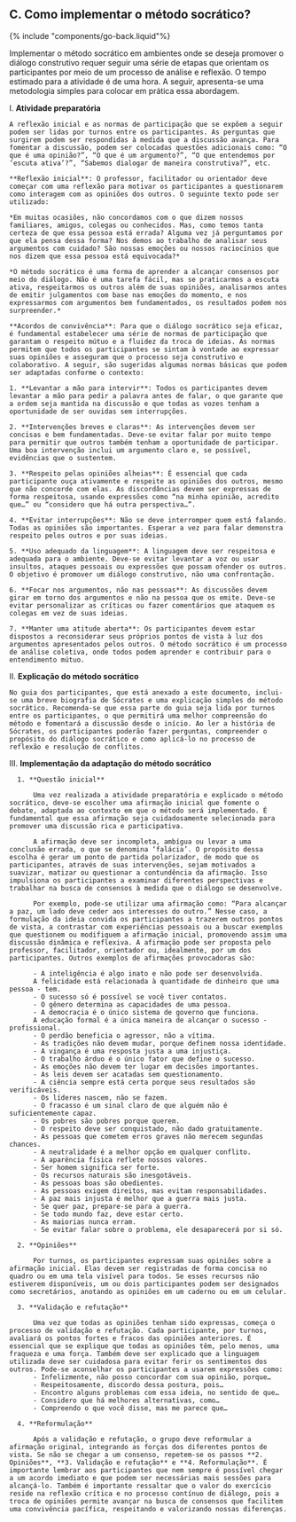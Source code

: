 ## C. Como implementar o método socrático?
{% include "components/go-back.liquid"%}

Implementar o método socrático em ambientes onde se deseja promover o diálogo construtivo requer seguir uma série de etapas que orientam os participantes por meio de um processo de análise e reflexão. O tempo estimado para a atividade é de uma hora. A seguir, apresenta-se uma metodologia simples para colocar em prática essa abordagem.

I.  **Atividade preparatória**

    A reflexão inicial e as normas de participação que se expõem a seguir podem ser lidas por turnos entre os participantes. As perguntas que surgirem podem ser respondidas à medida que a discussão avança. Para fomentar a discussão, podem ser colocadas questões adicionais como: “O que é uma opinião?”, “O que é um argumento?”, “O que entendemos por ‘escuta ativa’?”, “Sabemos dialogar de maneira construtiva?”, etc.

    **Reflexão inicial**: O professor, facilitador ou orientador deve começar com uma reflexão para motivar os participantes a questionarem como interagem com as opiniões dos outros. O seguinte texto pode ser utilizado:

    *Em muitas ocasiões, não concordamos com o que dizem nossos familiares, amigos, colegas ou conhecidos. Mas, como temos tanta certeza de que essa pessoa está errada? Alguma vez já perguntamos por que ela pensa dessa forma? Nos demos ao trabalho de analisar seus argumentos com cuidado? São nossas emoções ou nossos raciocínios que nos dizem que essa pessoa está equivocada?*

    *O método socrático é uma forma de aprender a alcançar consensos por meio do diálogo. Não é uma tarefa fácil, mas se praticarmos a escuta ativa, respeitarmos os outros além de suas opiniões, analisarmos antes de emitir julgamentos com base nas emoções do momento, e nos expressarmos com argumentos bem fundamentados, os resultados podem nos surpreender.*

    **Acordos de convivência**: Para que o diálogo socrático seja eficaz, é fundamental estabelecer uma série de normas de participação que garantam o respeito mútuo e a fluidez da troca de ideias. As normas permitem que todos os participantes se sintam à vontade ao expressar suas opiniões e asseguram que o processo seja construtivo e colaborativo. A seguir, são sugeridas algumas normas básicas que podem ser adaptadas conforme o contexto:

    1. **Levantar a mão para intervir**: Todos os participantes devem levantar a mão para pedir a palavra antes de falar, o que garante que a ordem seja mantida na discussão e que todas as vozes tenham a oportunidade de ser ouvidas sem interrupções.

    2. **Intervenções breves e claras**: As intervenções devem ser concisas e bem fundamentadas. Deve-se evitar falar por muito tempo para permitir que outros também tenham a oportunidade de participar. Uma boa intervenção inclui um argumento claro e, se possível, evidências que o sustentem.

    3. **Respeito pelas opiniões alheias**: É essencial que cada participante ouça ativamente e respeite as opiniões dos outros, mesmo que não concorde com elas. As discordâncias devem ser expressas de forma respeitosa, usando expressões como “na minha opinião, acredito que…” ou “considero que há outra perspectiva…”.

    4. **Evitar interrupções**: Não se deve interromper quem está falando. Todas as opiniões são importantes. Esperar a vez para falar demonstra respeito pelos outros e por suas ideias.

    5. **Uso adequado da linguagem**: A linguagem deve ser respeitosa e adequada para o ambiente. Deve-se evitar levantar a voz ou usar insultos, ataques pessoais ou expressões que possam ofender os outros. O objetivo é promover um diálogo construtivo, não uma confrontação.

    6. **Focar nos argumentos, não nas pessoas**: As discussões devem girar em torno dos argumentos e não na pessoa que os emite. Deve-se evitar personalizar as críticas ou fazer comentários que ataquem os colegas em vez de suas ideias.

    7. **Manter uma atitude aberta**: Os participantes devem estar dispostos a reconsiderar seus próprios pontos de vista à luz dos argumentos apresentados pelos outros. O método socrático é um processo de análise coletiva, onde todos podem aprender e contribuir para o entendimento mútuo.

II. **Explicação do método socrático**

    No guia dos participantes, que está anexado a este documento, inclui-se uma breve biografia de Sócrates e uma explicação simples do método socrático. Recomenda-se que essa parte do guia seja lida por turnos entre os participantes, o que permitirá uma melhor compreensão do método e fomentará a discussão desde o início. Ao ler a história de Sócrates, os participantes poderão fazer perguntas, compreender o propósito do diálogo socrático e como aplicá-lo no processo de reflexão e resolução de conflitos.

III.  **Implementação da adaptação do método socrático**

      1. **Questão inicial**
        
          Uma vez realizada a atividade preparatória e explicado o método socrático, deve-se escolher uma afirmação inicial que fomente o debate, adaptada ao contexto em que o método será implementado. É fundamental que essa afirmação seja cuidadosamente selecionada para promover uma discussão rica e participativa.

          A afirmação deve ser incompleta, ambígua ou levar a uma conclusão errada, o que se denomina ‘falácia’. O propósito dessa escolha é gerar um ponto de partida polarizador, de modo que os participantes, através de suas intervenções, sejam motivados a suavizar, matizar ou questionar a contundência da afirmação. Isso impulsiona os participantes a examinar diferentes perspectivas e trabalhar na busca de consensos à medida que o diálogo se desenvolve.

          Por exemplo, pode-se utilizar uma afirmação como: “Para alcançar a paz, um lado deve ceder aos interesses do outro.” Nesse caso, a formulação da ideia convida os participantes a trazerem outros pontos de vista, a contrastar com experiências pessoais ou a buscar exemplos que questionem ou modifiquem a afirmação inicial, promovendo assim uma discussão dinâmica e reflexiva. A afirmação pode ser proposta pelo professor, facilitador, orientador ou, idealmente, por um dos participantes. Outros exemplos de afirmações provocadoras são:

          - A inteligência é algo inato e não pode ser desenvolvida.
          A felicidade está relacionada à quantidade de dinheiro que uma pessoa - tem.
          - O sucesso só é possível se você tiver contatos.
          - O gênero determina as capacidades de uma pessoa.
          - A democracia é o único sistema de governo que funciona.
          A educação formal é a única maneira de alcançar o sucesso - profissional.
          - O perdão beneficia o agressor, não a vítima.
          - As tradições não devem mudar, porque definem nossa identidade.
          - A vingança é uma resposta justa a uma injustiça.
          - O trabalho árduo é o único fator que define o sucesso.
          - As emoções não devem ter lugar em decisões importantes.
          - As leis devem ser acatadas sem questionamento.
          - A ciência sempre está certa porque seus resultados são verificáveis.
          - Os líderes nascem, não se fazem.
          - O fracasso é um sinal claro de que alguém não é suficientemente capaz.
          - Os pobres são pobres porque querem.
          - O respeito deve ser conquistado, não dado gratuitamente.
          - As pessoas que cometem erros graves não merecem segundas chances.
          - A neutralidade é a melhor opção em qualquer conflito.
          - A aparência física reflete nossos valores.
          - Ser homem significa ser forte.
          - Os recursos naturais são inesgotáveis.
          - As pessoas boas são obedientes.
          - As pessoas exigem direitos, mas evitam responsabilidades.
          - A paz mais injusta é melhor que a guerra mais justa.
          - Se quer paz, prepare-se para a guerra.
          - Se todo mundo faz, deve estar certo.
          - As maiorias nunca erram.
          - Se evitar falar sobre o problema, ele desaparecerá por si só.
      
      2. **Opiniões**

          Por turnos, os participantes expressam suas opiniões sobre a afirmação inicial. Elas devem ser registradas de forma concisa no quadro ou em uma tela visível para todos. Se esses recursos não estiverem disponíveis, um ou dois participantes podem ser designados como secretários, anotando as opiniões em um caderno ou em um celular.

      3. **Validação e refutação**

          Uma vez que todas as opiniões tenham sido expressas, começa o processo de validação e refutação. Cada participante, por turnos, avaliará os pontos fortes e fracos das opiniões anteriores. É essencial que se explique que todas as opiniões têm, pelo menos, uma fraqueza e uma força. Também deve ser explicado que a linguagem utilizada deve ser cuidadosa para evitar ferir os sentimentos dos outros. Pode-se aconselhar os participantes a usarem expressões como:
          - Infelizmente, não posso concordar com sua opinião, porque…
          - Respeitosamente, discordo dessa postura, pois…
          - Encontro alguns problemas com essa ideia, no sentido de que…
          - Considero que há melhores alternativas, como…
          - Compreendo o que você disse, mas me parece que…

      4. **Reformulação**

          Após a validação e refutação, o grupo deve reformular a afirmação original, integrando as forças dos diferentes pontos de vista. Se não se chegar a um consenso, repetem-se os passos **2. Opiniões**, **3. Validação e refutação** e **4. Reformulação**. É importante lembrar aos participantes que nem sempre é possível chegar a um acordo imediato e que podem ser necessárias mais sessões para alcançá-lo. Também é importante ressaltar que o valor do exercício reside na reflexão crítica e no processo contínuo de diálogo, pois a troca de opiniões permite avançar na busca de consensos que facilitem uma convivência pacífica, respeitando e valorizando nossas diferenças.
